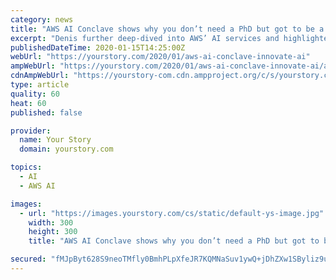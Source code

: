 ```yaml
---
category: news
title: "AWS AI Conclave shows why you don’t need a PhD but got to be a builder at heart to innovate with AI"
excerpt: "Denis further deep-dived into AWS’ AI services and highlighted how Amazon’s foundational work that started many years ago led to innovations like Sagemaker. If day 1 of Amazon AI Conclave put ..."
publishedDateTime: 2020-01-15T14:25:00Z
webUrl: "https://yourstory.com/2020/01/aws-ai-conclave-innovate-ai"
ampWebUrl: "https://yourstory.com/2020/01/aws-ai-conclave-innovate-ai/amp"
cdnAmpWebUrl: "https://yourstory-com.cdn.ampproject.org/c/s/yourstory.com/2020/01/aws-ai-conclave-innovate-ai/amp"
type: article
quality: 60
heat: 60
published: false

provider:
  name: Your Story
  domain: yourstory.com

topics:
  - AI
  - AWS AI

images:
  - url: "https://images.yourstory.com/cs/static/default-ys-image.jpg"
    width: 300
    height: 300
    title: "AWS AI Conclave shows why you don’t need a PhD but got to be a builder at heart to innovate with AI"

secured: "fMJpByt628S9neoTMfly0BmhPLpXfeJR7KQMNaSuv1ywQ+jDhZXw1SByliz9ucHqBxE7jEax7ecYhjSLQhCxrK0dtGsmo5Ko7VSgQ+NYo2HmeIUmBFa0hPwrYT1uB7fAQaUt+2k0puXOAv+p/+WmMZDmbwVHxZS0/8gBYnf8E+1WmTXHu225u1YDOxqcMuzuGwLlXuq3uFUriq2k/I/pwjuNDus7l7+objzqgcoO5Q4VUrMGFTZuZlu11D58n3Cg+ZN8NfZf0QC37+LCNDiAqZ1Zd7FZ+enRg2FFg5boG1tRtdZdEzHgZ560FtgqmKbg;S++6kfMICPF+lPgGkPzd1g=="
---
```


